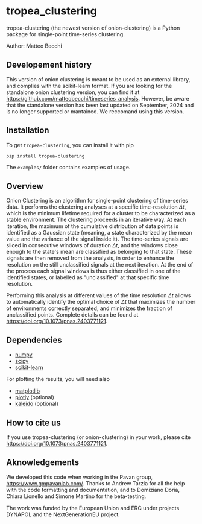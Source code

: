 # tropea_clustering
tropea-clustering (the newest version of onion-clustering) is a Python package for single-point time-series clustering. 

Author: Matteo Becchi

## Developement history
This version of onion clustering is meant to be used as an external library, and complies with the scikit-learn format. If you are looking for the standalone onion clustering version, you can find it at https://github.com/matteobecchi/timeseries_analysis. However, be aware that the standalone version has been last updated on September, 2024 and is no longer supported or mantained. We reccomand using this version. 

## Installation
To get `tropea-clustering`, you can install it with pip

``pip install tropea-clustering``

The `examples/` folder contains examples of usage. 

## Overview
Onion Clustering is an algorithm for single-point clustering of time-series data. It performs the clustering analyses at a specific time-resolution $\Delta t$, which is the minimum lifetime required for a cluster to be characterized as a stable environment. The clustering proceeds in an iterative way. At each iteration, the maximum of the cumulative distribution of data points is identified as a Gaussian state (meaning, a state characterized by the mean value and the variance of the signal inside it). The time-series signals are sliced in consecutive windows of duration $\Delta t$, and the windows close enough to the state's mean are classified as belonging to that state. These signals are then removed from the analysis, in order to enhance the resolution on the still unclassified signals at the next iteration. At the end of the process each signal windows is thus either classified in one of the identified states, or labelled as "unclassified" at that specific time resolution. 

Performing this analysis at different values of the time resolution $\Delta t$ allows to automatically identify the optimal choice of $\Delta t$ that maximizes the number of environments correctly separated, and minimizes the fraction of unclassified points. Complete details can be found at https://doi.org/10.1073/pnas.2403771121.

## Dependencies
- [numpy](https://numpy.org)
- [scipy](https://docs.scipy.org/doc/scipy/index.html)
- [scikit-learn](https://scikit-learn.org/stable/)

For plotting the results, you will need also 
- [matplotlib](https://matplotlib.org)
- [plotly](https://plotly.com/graphing-libraries/) (optional)
- [kaleido](https://pypi.org/project/kaleido/) (optional)

## How to cite us
If you use tropea-clustering (or onion-clustering) in your work, please cite https://doi.org/10.1073/pnas.2403771121. 

## Aknowledgements
We developed this code when working in the Pavan group, https://www.gmpavanlab.com/. Thanks to Andrew Tarzia for all the help with the code formatting and documentation, and to Domiziano Doria, Chiara Lionello and Simone Martino for the beta-testing. 

The work was funded by the European Union and ERC under projects DYNAPOL and the NextGenerationEU project. 
